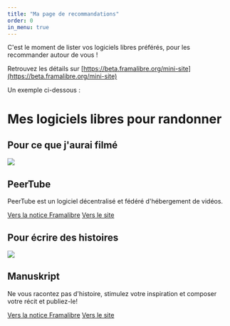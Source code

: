 ```yaml
---
title: "Ma page de recommandations"
order: 0
in_menu: true
---
```

C'est le moment de lister vos logiciels libres préférés, pour les recommander autour de vous !

Retrouvez les détails sur [https://beta.framalibre.org/mini-site](https://beta.framalibre.org/mini-site)

Un exemple ci-dessous :

# Mes logiciels libres pour randonner

## Pour ce que j'aurai filmé

<article class="framalibre-notice">
  <div>
    <img src="https://beta.framalibre.org/images/logo/PeerTube.png">
  </div>
  <div>
    <h2>PeerTube</h2>
    <p>PeerTube est un logiciel décentralisé et fédéré d'hébergement de vidéos.</p>
    <div>
      <a href="https://beta.framalibre.org/notices/peertube.html">Vers la notice Framalibre</a>
      <a href="https://joinpeertube.org/fr/">Vers le site</a>
    </div>
  </div>
</article>

## Pour écrire des histoires

  <article class="framalibre-notice">
    <div>
      <img src="https://framalibre.org/images/logo/Manuskript.png">
    </div>
    <div>
      <h2>Manuskript</h2>
      <p>Ne vous racontez pas d'histoire, stimulez votre inspiration et composer votre récit et publiez-le!</p>
      <div>
        <a href="https://framalibre.org/notices/manuskript.html">Vers la notice Framalibre</a>
        <a href="http://www.theologeek.ch/manuskript/">Vers le site</a>
      </div>
    </div>
  </article> 